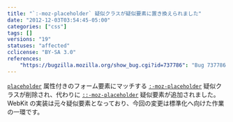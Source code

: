 ```yaml
---
title: "`:-moz-placeholder` 疑似クラスが疑似要素に置き換えられました"
date: "2012-12-03T03:54:45-05:00"
categories: ["css"]
tags: []
versions: "19"
statuses: "affected"
cclicense: "BY-SA 3.0"
references:
    "https://bugzilla.mozilla.org/show_bug.cgi?id=737786": "Bug 737786 – Switch from :-moz-placeholder to ::-moz-placeholder (pseudo-class to pseudo-element)"
---
```

[`placeholder`](https://developer.mozilla.org/ja/docs/HTML/HTML5/Forms_in_HTML5#placeholder_.E5.B1.9E.E6.80.A7) 属性付きのフォーム要素にマッチする [`:-moz-placeholder`](https://developer.mozilla.org/ja/docs/CSS/:-moz-placeholder) 疑似クラスが削除され、代わりに [`::-moz-placeholder`](https://developer.mozilla.org/ja/docs/CSS/::-moz-placeholder) 疑似要素が追加されました。WebKit の実装は元々疑似要素となっており、今回の変更は標準化へ向けた作業の一環です。
